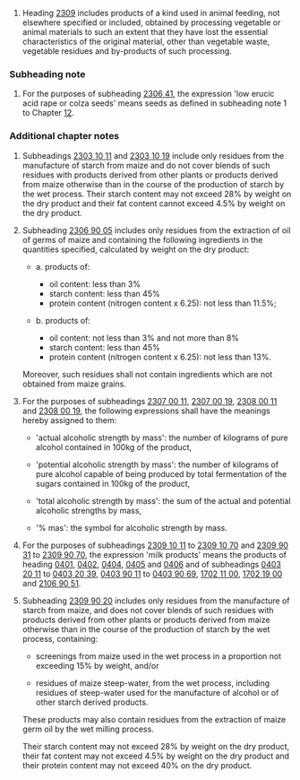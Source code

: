 1. Heading [2309](/headings/2309) includes products of a kind used in animal feeding, not elsewhere specified or included, obtained by processing vegetable or animal materials to such an extent that they have lost the essential characteristics of the original material, other than vegetable waste, vegetable residues and by-products of such processing.

### Subheading note

1. For the purposes of subheading [2306 41](/commodities/2306410000), the expression 'low erucic acid rape or colza seeds' means seeds as defined in subheading note 1 to Chapter [12](/chapters/12).

### Additional chapter notes

1. Subheadings [2303 10 11](/subheadings/2303101100-80) and [2303 10 19](/commodities/2303101900) include only residues from the manufacture of starch from maize and do not cover blends of such residues with products derived from other plants or products derived from maize otherwise than in the course of the production of starch by the wet process. Their starch content may not exceed 28% by weight on the dry product and their fat content cannot exceed 4.5% by weight on the dry product.

2. Subheading [2306 90 05](/commodities/2306900500) includes only residues from the extraction of oil of germs of maize and containing the following ingredients in the quantities specified, calculated by weight on the dry product:

    - a. products of:
      -  oil content: less than 3%
      -  starch content: less than 45%
      -  protein content (nitrogen content x 6.25): not less than 11.5%;

    - b. products of:
      - oil content: not less than 3% and not more than 8%
      - starch content: less than 45%
      - protein content (nitrogen content x 6.25): not less than 13%.
      
    Moreover, such residues shall not contain ingredients which are not obtained from maize grains.

3. For the purposes of subheadings [2307 00 11](/commodities/2307001100), [2307 00 19](/commodities/2307001900), [2308 00 11](/commodities/2308001100) and [2308 00 19](/commodities/2308001900), the following expressions shall have the meanings hereby assigned to them:

    - 'actual alcoholic strength by mass': the number of kilograms of pure alcohol contained in 100kg of the product,
    
    - 'potential alcoholic strength by mass': the number of kilograms of pure alcohol capable of being produced by total fermentation of the sugars contained in 100kg of the product,
    
    - 'total alcoholic strength by mass': the sum of the actual and potential alcoholic strengths by mass,
    
    - '% mas': the symbol for alcoholic strength by mass.

4. For the purposes of subheadings [2309 10 11](/commodities/2309101100) to [2309 10 70](/commodities/2309107000) and [2309 90 31](/subheadings/2309903100-80) to [2309 90 70](/subheadings/2309907000-80), the expression 'milk products' means the products of heading [0401](/headings/0401), [0402](/headings/0402), [0404](/headings/0404), [0405](/headings/0405) and [0406](/headings/0406) and of subheadings [0403 20 11](/commodities/0403201100) to [0403 20 39](/commodities/0403203900), [0403 90 11](/commodities/0403901100) to [0403 90 69](/commodities/0403906900), [1702 11 00](/commodities/1702110000), [1702 19 00](/commodities/1702190000) and [2106 90 51](/subheadings/2106905100-80).

5. Subheading [2309 90 20](/commodities/2309902000) includes only residues from the manufacture of starch from maize, and does not cover blends of such residues with products derived from other plants or products derived from maize otherwise than in the course of the production of starch by the wet process, containing:

    - screenings from maize used in the wet process in a proportion not exceeding 15% by weight, and/or
    
    - residues of maize steep-water, from the wet process, including residues of steep-water used for the manufacture of alcohol or of other starch derived products.
    
    These products may also contain residues from the extraction of maize germ oil by the wet milling process.
    
    Their starch content may not exceed 28% by weight on the dry product, their fat content may not exceed 4.5% by weight on the dry product and their protein content may not exceed 40% on the dry product.
